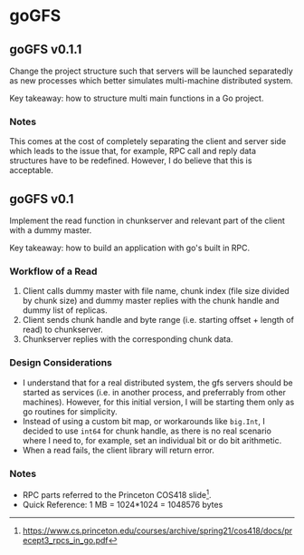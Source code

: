 # goGFS

## goGFS v0.1.1

Change the project structure such that servers will be launched separatedly as new processes 
which better simulates multi-machine distributed system.

Key takeaway: how to structure multi main functions in a Go project.

### Notes

This comes at the cost of completely separating the client and server side which leads to the issue that, 
for example, RPC call and reply data structures have to be redefined.
However, I do believe that this is acceptable. 

## goGFS v0.1

Implement the read function in chunkserver and relevant part of the client with a dummy master.

Key takeaway: how to build an application with go's built in RPC.

### Workflow of a Read

1. Client calls dummy master with file name, chunk index (file size divided by chunk size) 
and dummy master replies with the chunk handle and dummy list of replicas.
2. Client sends chunk handle and byte range (i.e. starting offset + length of read) to chunkserver.
3. Chunkserver replies with the corresponding chunk data.

### Design Considerations

* I understand that for a real distributed system, the gfs servers should be started as services 
(i.e. in another process, and preferrably from other machines). 
However, for this initial version, I will be starting them only as go routines for simplicity.
* Instead of using a custom bit map, or workarounds like `big.Int`, I decided to use `int64` for chunk handle, 
as there is no real scenario where I need to, for example, set an individual bit or do bit arithmetic.
* When a read fails, the client library will return error.

### Notes

* RPC parts referred to the Princeton COS418 slide[^1].
* Quick Reference: 1 MB = 1024*1024 = 1048576 bytes

[^1]: https://www.cs.princeton.edu/courses/archive/spring21/cos418/docs/precept3_rpcs_in_go.pdf